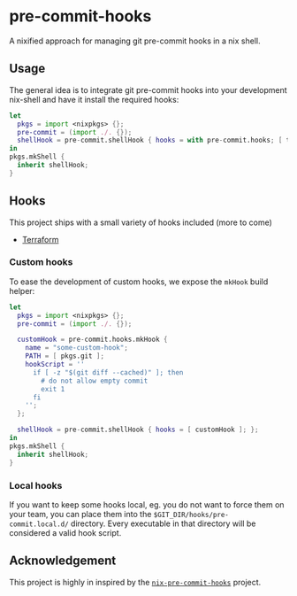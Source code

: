 # pre-commit-hooks

A nixified approach for managing git pre-commit hooks in a nix shell.

## Usage
The general idea is to integrate git pre-commit hooks into your development nix-shell
and have it install the required hooks:
```nix
let
  pkgs = import <nixpkgs> {};
  pre-commit = (import ./. {});
  shellHook = pre-commit.shellHook { hooks = with pre-commit.hooks; [ terraform ]; };
in
pkgs.mkShell {
  inherit shellHook;
}
```
## Hooks
This project ships with a small variety of hooks included (more to come)
 * [Terraform](https://www.terraform.io/docs/commands/fmt.html)

### Custom hooks
To ease the development of custom hooks, we expose the `mkHook` build helper:
```nix
let
  pkgs = import <nixpkgs> {};
  pre-commit = (import ./. {});

  customHook = pre-commit.hooks.mkHook {
    name = "some-custom-hook";
    PATH = [ pkgs.git ];
    hookScript = ''
      if [ -z "$(git diff --cached)" ]; then
        # do not allow empty commit
        exit 1
      fi
    '';
  };

  shellHook = pre-commit.shellHook { hooks = [ customHook ]; };
in
pkgs.mkShell {
  inherit shellHook;
}
```

### Local hooks
If you want to keep some hooks local, eg. you do not want to force them on your team,
you can place them into the `$GIT_DIR/hooks/pre-commit.local.d/` directory.
Every executable in that directory will be considered a valid hook script.


## Acknowledgement
This project is highly in inspired by the [`nix-pre-commit-hooks`](https://github.com/hercules-ci/nix-pre-commit-hooks/) project.

